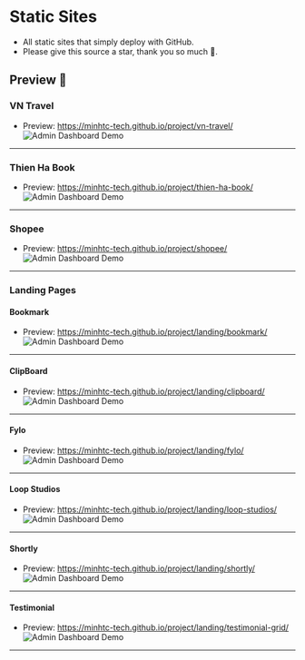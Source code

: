 # Static Sites

- All static sites that simply deploy with GitHub.
- Please give this source a star, thank you so much 🥰.

## Preview 🔽	

### VN Travel
- Preview: https://minhtc-tech.github.io/project/vn-travel/
![Admin Dashboard Demo](images/vn-travel.webp)
---

### Thien Ha Book
- Preview: https://minhtc-tech.github.io/project/thien-ha-book/ 
![Admin Dashboard Demo](images/thien-ha-book.webp)
---

### Shopee
- Preview: https://minhtc-tech.github.io/project/shopee/
![Admin Dashboard Demo](images/shopee.webp)
---

### Landing Pages

#### Bookmark
- Preview: https://minhtc-tech.github.io/project/landing/bookmark/
![Admin Dashboard Demo](images/bookmark.webp)
---

#### ClipBoard
- Preview: https://minhtc-tech.github.io/project/landing/clipboard/
![Admin Dashboard Demo](images/clipboard.webp)
---

#### Fylo
- Preview: https://minhtc-tech.github.io/project/landing/fylo/
![Admin Dashboard Demo](images/fylo.webp)
---

#### Loop Studios
- Preview: https://minhtc-tech.github.io/project/landing/loop-studios/
![Admin Dashboard Demo](images/loop-studios.webp)
---

#### Shortly
- Preview: https://minhtc-tech.github.io/project/landing/shortly/
![Admin Dashboard Demo](images/shortly.webp)
---

#### Testimonial
- Preview: https://minhtc-tech.github.io/project/landing/testimonial-grid/
![Admin Dashboard Demo](images/testimonial.webp)
---
